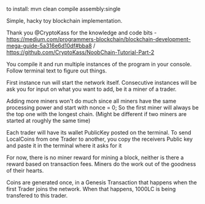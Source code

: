 to install:
mvn clean compile assembly:single

Simple, hacky toy blockchain implementation.

Thank you @CryptoKass for the knowledge and code bits - https://medium.com/programmers-blockchain/blockchain-development-mega-guide-5a316e6d10df#bba8 / https://github.com/CryptoKass/NoobChain-Tutorial-Part-2

You compile it and run multiple instances of the program in your console.
Follow terminal text to figure out things.

First instance run will start the network itself.
Consecutive instances will be ask you for input on what you want to add, be it a miner of a trader.

Adding more miners won't do much since all miners have the same processing power and start with nonce = 0;
So the first miner will always be the top one with the longest chain. (Might be different if two miners are started at roughly the same time)

Each trader will have its wallet PublicKey posted on the terminal. To send LocalCoins from one Trader to another, you copy the receivers Public key and paste it in the terminal where it asks for it

For now, there is no miner reward for mining a block, neither is there a reward based on transaction fees. Miners do the work out of the goodness of their hearts.

Coins are generated once, in a Genesis Transaction that happens when the first Trader joins the network. When that happens, 1000LC is being transfered to this trader.
